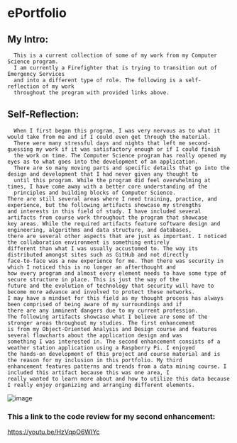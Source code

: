 # ePortfolio
## My Intro:
      This is a current collection of some of my work from my Computer Science program. 
      I am currently a Firefighter that is trying to transition out of Emergency Services
      and into a different type of role. The following is a self-reflection of my work 
      throughout the program with provided links above. 
      
## Self-Reflection:
      When I first began this program, I was very nervous as to what it would take from me and if I could even get through the material.
      There were many stressful days and nights that left me second-guessing my work if it was satisfactory enough or if I could finish 
      the work on time. The Computer Science program has really opened my eyes as to what goes into the development of an application. 
      There are so many moving parts and specific details that go into the design and development that I had never given any thought to 
      until this program. While the program did feel overwhelming at times, I have come away with a better core understanding of the 
      principles and building blocks of Computer Science.
	There are still several areas where I need training, practice, and experience, but the following artifacts showcase my strengths 
	and interests in this field of study. I have included several artifacts from course work throughout the program that showcase 
	key areas. While the required artifacts feature software design and engineering, algorithms and data structure, and databases, 
	there are several other aspects that are just as important. I noticed the collaboration environment is something entirely 
	different than what I was usually accustomed to. The way its distributed amongst sites such as GitHub and not directly 
	face-to-face was a new experience for me. Then there was security in which I noticed this is no longer an afterthought and 
	how every program and almost every element needs to have some type of secure structure in place. This is just the way of the 
	future and the evolution of technology that security will have to become more advance and involved to protect these networks. 
	I may have a mindset for this field as my thought process has always been comprised of being aware of my surroundings and if 
	there are any imminent dangers due to my current profession. 
	The following artifacts showcase what I believe are some of the stronger areas throughout my studies. The first enhancement 
	is from my Object-Oriented Analysis and Design course and features several flowcharts about the application design and was 
	something I was interested in. The second enhancement consists of a weather station application using a Raspberry Pi. I enjoyed 
	the hands-on development of this project and course material and is the reason for my inclusion in this portfolio. My third 
	enhancement features patterns and trends from a data mining course. I included this artifact because this was one area, I 
	really wanted to learn more about and how to utilize this data because I really enjoy organizing and arranging different elements. 
![image](https://user-images.githubusercontent.com/75960616/129485246-403cc0e7-5d97-49ea-96f4-decf008f9717.png)

### This a link to the code review for my second enhancement:
https://youtu.be/HzVqpO6WIYc

